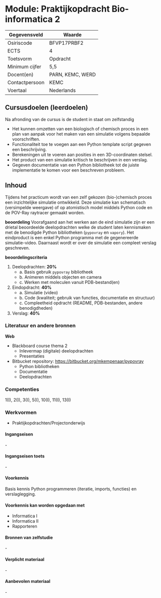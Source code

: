 # Module: Praktijkopdracht Bio-informatica 2

| Gegevensveld  | Waarde |
| ------------- | ------------- |
| Osiriscode  | BFVP17PRBF2  |
| ECTS  | 4 |
| Toetsvorm  | Opdracht |
| Minimum cijfer  | 5,5 |
| Docent(en)  | PARN, KEMC, WERD |
| Contactpersoon  | KEMC |
| Voertaal  | Nederlands |

## Cursusdoelen (leerdoelen)

Na afronding van de cursus is de student in staat om zelfstandig
- Het kunnen omzetten van een biologisch of chemisch proces in een plan van aanpak voor het maken van een simulatie volgens bepaalde voorschriften.
- Functionaliteit toe te voegen aan een Python template script gegeven een beschrijving.
- Berekeningen uit te voeren aan posities in een 3D-coordinaten stelsel.
- Het product van een simulatie kritisch te beschrijven in een verslag.
- Gegeven documentatie van een Python bibliotheek tot de juiste implementatie te komen voor een beschreven probleem.

## Inhoud

Tijdens het practicum wordt van een zelf gekozen (bio-)chemisch proces een inzichtelijke simulatie ontwikkeld. Deze simulatie kan schematisch (versimpelde weergave) of op atomistisch model middels Python code en de POV-Ray raytracer gemaakt worden. 

**beoordeling**
Voorafgaand aan het werken aan de eind simulatie zijn er een drietal beoordeelde deelopdrachten welke de student laten kennismaken met de benodigde Python bibliotheken (`pypovray` en `vapory`). Het eindproduct is een enkel Python programma met de gegenereerde simulatie-video. Daarnaast wordt er over de simulatie een compleet verslag geschreven.

**beoordelingscriteria**

1. Deelopdrachten: **20%**
    - a. Basis gebruik `pypovray` bibliotheek
    - b. Animeren middels objecten en camera
    - c. Werken met moleculen vanuit PDB-bestand(en)
2. Eindopdracht: **40%**
    - a. Simulatie (video)
    - b. Code (kwaliteit; gebruik van functies, documentatie en structuur)
    - c. Compleetheid opdracht (README, PDB-bestanden, andere benodigdheden)
3. Verslag: **40%**

### Literatuur en andere bronnen

**Web**
- Blackboard course thema 2
    * Inlevermap (digitale) deelopdrachten
    * Presentaties
- Bitbucket repository: https://bitbucket.org/mkempenaar/pypovray
    * Python bibliotheken
    * Documentatie
    * Deelopdrachten

### Competenties
1(I), 2(I), 3(I), 5(I), 10(I), 11(I), 13(I)

### Werkvormen  

- Praktijkopdrachten/Projectonderwijs  

#### Ingangseisen 
\- 

#### Ingangseisen toets
\- 

#### Voorkennis
Basis kennis Python programmeren (iteratie, imports, functies) en verslaglegging.

#### Voorkennis kan worden opgedaan met
- Informatica I
- Informatica II
- Rapporteren

#### Bronnen van zelfstudie
\-

#### Verplicht materiaal
\-

#### Aanbevolen materiaal
\-

